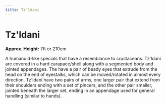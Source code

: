 ```yaml
---
title: Tz'ldani
---
```


# Tz'ldani

**Approx. Height:** 7ft or 210cm

A humanoid-like specials that have a resemblance to crustaceans. Tz'ldani are covered in a hard carapace/shell along with a segmented body and jointed appendages. The have a pair of beady eyes that extrude from the head on the end of eyestalks, which can be moved/rotated in almost every direction. Tz'ldani have two pairs of arms, one larger pair that extend from their shoulders ending with a set of pincers, and the other pair smaller, jointed beneath the larger set, ending in an appendage used for general handling (similar to hands).
